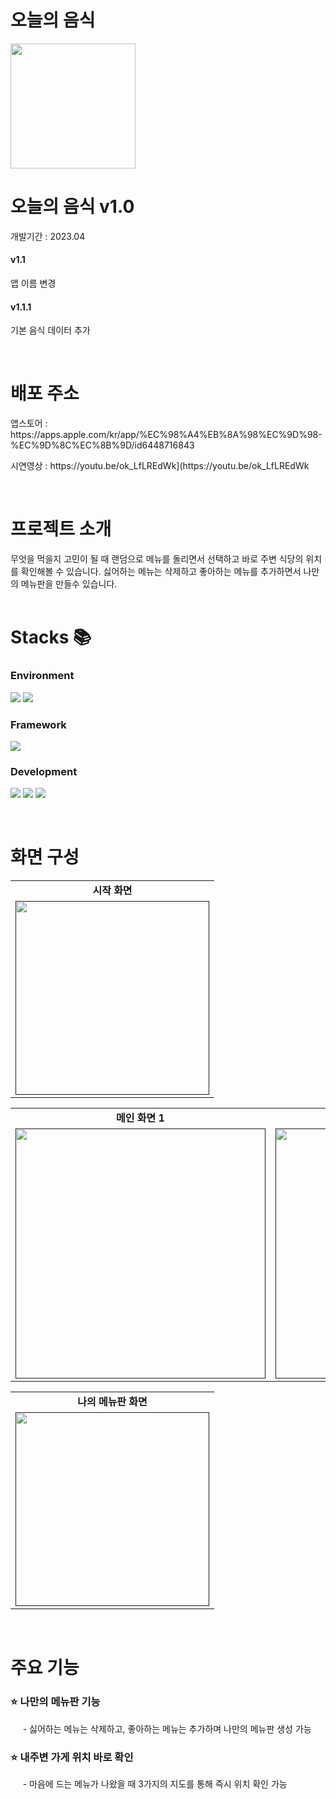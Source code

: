 <h1> 오늘의 음식</h1>
<img src="https://github.com/SANGDOLEE/TodaysFood/assets/108053426/f87759fb-59a3-454c-95b3-7c80afabff31" width="200px;" alt=""/>
<br/>


<h1> 오늘의 음식 v1.0 </h1>
<p> 개발기간 : 2023.04 </p>
<h4> v1.1 </h4>
<p> 앱 이름 변경 </p>
<h4> v1.1.1 </h4>
<p> 기본 음식 데이터 추가</p>
<br/>

<h1> 배포 주소 </h1>
<p> 앱스토어 : https://apps.apple.com/kr/app/%EC%98%A4%EB%8A%98%EC%9D%98-%EC%9D%8C%EC%8B%9D/id6448716843 </p>
<p> 시연영상 : https://youtu.be/ok_LfLREdWk](https://youtu.be/ok_LfLREdWk </p>

<br/>

<h1> 프로젝트 소개 </h1>
무엇을 먹을지 고민이 될 때 랜덤으로 메뉴를 돌리면서 선택하고 바로 주변 식당의 위치를 확인해볼 수 있습니다.
싫어하는 메뉴는 삭제하고 좋아하는 메뉴를 추가하면서 나만의 메뉴판을 만들수 있습니다.

<br/>
<br/>

<h1> Stacks 📚 </h1>
<h3> Environment </h3>
<p><img src="https://img.shields.io/badge/XCODE-147EFB?style=for-the-badge&logo=xcode&logoColor=white"> <img src="https://img.shields.io/badge/GITHUB-181717?style=for-the-badge&logo=github&logoColor=white"></p>

<h3> Framework </h3>
<p>
  <img src="https://img.shields.io/badge/UIKIT-2396F3?style=for-the-badge&logo=UIKit&logoColor=white">
</p>

<h3> Development </h3>
<p>
  <img src="https://img.shields.io/badge/AutoLayout-FFFF66?style=for-the-badge&logo=AUTOLAYOUT&logoColor=white">
  <img src="https://img.shields.io/badge/URLSchema-E30E17?style=for-the-badge&logo=URLSCHEMA&logoColor=white">
  <img src="https://img.shields.io/badge/CoreData-5C1F87?style=for-the-badge&logo=COREDATA&logoColor=white">
</p>

<br/>

<h1> 화면 구성 </h1>
<!-- 첫번째 테이블 -->
<table>
   <tbody>
    <tr>
      <td colspan="1" align="center"><b> 시작 화면 </b></td>
    </tr>
    <tr>
      <td align="center"><a href=""><img src="https://github.com/SANGDOLEE/TodaysFood/assets/108053426/13fb3384-8f9d-4f84-81d0-bd274e9bb54a" width="310px;" alt=""/><br /><sub><b></b></sub></a></td>
    </tr>
</table>
<!-- 두번째 테이블 -->
<table>
  <tbody>
    <tr>
      <td colspan="1" align="center"><b>메인 화면 1</b></td>
      <td colspan="1" align="center"><b>메인 화면 2</b></td>
      <td colspan="1" align="center"><b>메인 화면 3</b></td>
    </tr>
    <tr>
      <td align="center"><a href=""><img src="https://github.com/SANGDOLEE/TodaysFood/assets/108053426/52b7f221-76b6-49c5-ba6f-d33a0cb331bf" width="400px;" alt=""/><br /><sub><b></b></sub></a></td>
      <td align="center"><a href=""><img src="https://github.com/SANGDOLEE/TodaysFood/assets/108053426/bd4e9576-578c-409d-a42e-2c61cb001f80" width="400px;" alt=""/><br /><sub><b></b></sub></a></td>
      <td align="center"><a href=""><img src="https://github.com/SANGDOLEE/TodaysFood/assets/108053426/17a82582-4ce2-45be-a7b3-e7091b770962d" width="400px;" alt=""/><br /><sub><b></b></sub></a></td>
    </tr>
  </tbody>
</table>
<!-- 세번째 테이블 -->
<table>
   <tbody>
   <tr>
      <td colspan="1" align="center"><b> 나의 메뉴판 화면 </b></td>
    </tr>
    <tr>
      <td align="center"><a href=""><img src="https://github.com/SANGDOLEE/TodaysFood/assets/108053426/91719991-c1b2-466a-9d01-e2c7205941e6" width="310px;" alt=""/><br /><sub><b></b></sub></a></td>
    </tr>
   </tbody>
</table>


<br/>

<h1> 주요 기능 </h1>
<h3> ⭐️ 나만의 메뉴판 기능 </h3>
<p>&nbsp;&nbsp;&nbsp;&nbsp; - 싫어하는 메뉴는 삭제하고, 좋아하는 메뉴는 추가하며 나만의 메뉴판 생성 가능 </p>

<h3> ⭐️ 내주변 가게 위치 바로 확인 </h3>
<p>&nbsp;&nbsp;&nbsp;&nbsp; - 마음에 드는 메뉴가 나왔을 때 3가지의 지도를 통해 즉시 위치 확인 가능 </p>

<br/>
<br/>
<br/>
<br/>

